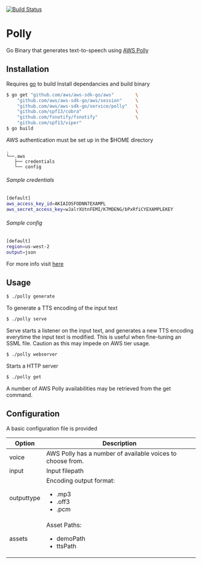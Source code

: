 [![Build Status](https://travis-ci.org/MattNolf/polly.svg?branch=master)](https://travis-ci.org/MattNolf/polly)

# Polly

Go Binary that generates text-to-speech using [AWS Polly]


## Installation
Requires [go] to build
Install dependancies and build binary

```sh
$ go get "github.com/aws/aws-sdk-go/aws" 		\
	"github.com/aws/aws-sdk-go/aws/session" 	\
	"github.com/aws/aws-sdk-go/service/polly" 	\
	"github.com/spf13/cobra"					\
	"github.com/fsnotify/fsnotify"				\
	"github.com/spf13/viper"
$ go build
```

AWS authentication must be set up in the $HOME directory
```
.
└──.aws
   ├── credentials 
   └── config
```

###### Sample credentials
```sh
[default]
aws_access_key_id=AKIAIOSFODNN7EXAMPL
aws_secret_access_key=wJalrXUtnFEMI/K7MDENG/bPxRfiCYEXAMPLEKEY
```

###### Sample config
```sh
[default]
region=us-west-2
output=json
```

For more info visit [here]


## Usage

```sh
$ ./polly generate
```
To generate a TTS encoding of the input text

```sh
$ ./polly serve
```
Serve starts a listener on the input text, and generates a new TTS encoding everytime the input
text is modified.
This is useful when fine-tuning an SSML file.
Caution as this may impede on AWS tier usage.

```sh
$ ./polly webserver
```
Starts a HTTP server

```sh
$ ./polly get
```
A number of AWS Polly availabilities may be retrieved from the get command.

## Configuration

A basic configuration file is provided

| Option      | Description                                                              |
| ----------- | ------------------------------------------------------------------------ |
| voice       | AWS Polly has a number of available voices to choose from.               |
| input       | Input filepath                                                           |
| outputtype  | Encoding output format:<ul><li>.mp3</li><li>.off3</li><li>.pcm</li></ul> |
| assets      | Asset Paths:<ul><li>demoPath</li><li>ttsPath</li></ul>                   |


[AWS Polly]: https://aws.amazon.com/polly/
[go]: https://golang.org/
[here]: https://docs.aws.amazon.com/cli/latest/userguide/cli-config-files.html